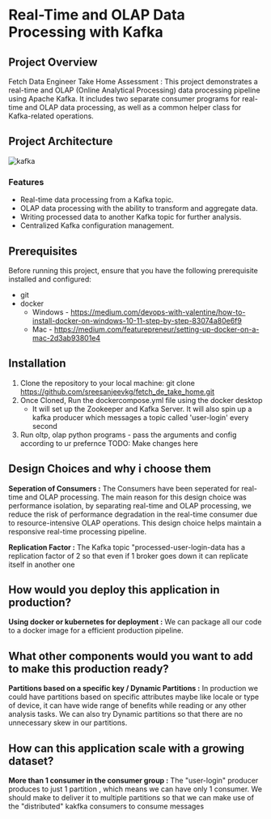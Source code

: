 # Real-Time and OLAP Data Processing with Kafka

## Project Overview

Fetch Data Engineer Take Home Assessment : This project demonstrates a real-time and OLAP (Online Analytical Processing) data processing pipeline using Apache Kafka. It includes two separate consumer programs for real-time and OLAP data processing, as well as a common helper class for Kafka-related operations.

## Project Architecture

![kafka](https://github.com/sreesanjeevkg/fetch_de_take_home/assets/32449066/6e706d61-ad94-4fe9-bfdd-2237691ef9f8)

### Features

- Real-time data processing from a Kafka topic.
- OLAP data processing with the ability to transform and aggregate data.
- Writing processed data to another Kafka topic for further analysis.
- Centralized Kafka configuration management.

## Prerequisites

Before running this project, ensure that you have the following prerequisite installed and configured:


- git
- docker
  - Windows - https://medium.com/devops-with-valentine/how-to-install-docker-on-windows-10-11-step-by-step-83074a80e6f9
  - Mac - https://medium.com/featurepreneur/setting-up-docker-on-a-mac-2d3ab93801e4
          

## Installation

1. Clone the repository to your local machine: git clone https://github.com/sreesanjeevkg/fetch_de_take_home.git
2. Once Cloned, Run the dockercompose.yml file using the docker desktop
     - It will set up the Zookeeper and Kafka Server. It will also spin up a kafka producer which messages a topic called 'user-login' every second
3. Run oltp, olap python programs - pass the arguments and config according to ur prefernce TODO: Make changes here

## Design Choices and why i choose them

**Seperation of Consumers :** The Consumers have been seperated for real-time and OLAP processing. The main reason for this design choice was performance isolation, by separating real-time and OLAP processing, we reduce the risk of performance degradation in the real-time consumer due to resource-intensive OLAP operations. This design choice helps maintain a responsive real-time processing pipeline.

**Replication Factor :** The Kafka topic "processed-user-login-data has a replication factor of 2 so that even if 1 broker goes down it can replicate itself in another one

## How would you deploy this application in production?

**Using docker or kubernetes for deployment :** We can package all our code to a docker image for a efficient production pipeline.

## What other components would you want to add to make this production ready?


**Partitions based on a specific key / Dynamic Partitions :** In production we could have partitions based on specific attributes maybe like locale or type of device, it can have wide range of benefits while reading or any other analysis tasks. We can also try Dynamic partitions so that there are no unnecessary skew in our partitions.


## How can this application scale with a growing dataset?

**More than 1 consumer in the consumer group :** The "user-login" producer produces to just 1 partition , which means we can have only 1 consumer. We should make to deliver it to multiple partitions so that we can make use of the "distributed" kakfka consumers to consume messages


